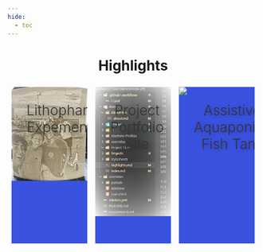 ```yaml
---
hide:
  - toc
---
```


<style>
        /* Application header should be static for the landing page */
    .md-header {
      position: initial;
    }

.wrap
{
  margin: 5px auto 0 auto;
  width:100%;
  display:flex;
  align-items:space-around;
}
.tile
{
  width:31.5%;
  height:315px;
  margin:8px;
  background-color:#3a52e0;
  display:inline-block;
  background-size:cover;
  position:relative;
  cursor:pointer;
  transition: all 0.4s ease-out;
  overflow:hidden;
  color:white;
  
}
.tile img
{
  object-fit:cover;
  position:absolute;
  top:0;
  left:0;
  z-index:0;
  transition: all 0.4s ease-out;
}
.tile .text
{
/*   z-index:99; */
  position:absolute;
  padding:30px;
  height: calc(100% - 60px)
}
.tile h1
{
  color: #333333;
  font-weight:350;
  margin:0;
  text-shadow: 2px 2px 10px rgba(0,0,0,0.3);
}
.tile h2
{
  font-weight:100;
  margin:20px 0 0 0;
  font-style:italic;
   transform: translateX(200px);
}
.tile p
{
  font-weight:300;
  margin:20px 0 0 0;
  line-height: 25px;
/*   opacity:0; */
  transform: translateX(-200px);
  transition-delay: 0.2s;
}
.animate-text
{
  opacity:0;
  transition: all 0.6s ease-in-out;
}
.tile:hover
{
  transform:scale(1.05);
}
.tile:hover img
{
  opacity: 0.2;
}
.tile:hover .animate-text
{
  transform:translateX(0);
  opacity:1;
}

.tile:hover span
{
  opacity:1;
  transform:translateY(0px);
}



</style>

   <center>
    <h1>Highlights</h1>
  </center>


<div class="wrap">

 <div class="tile"> 
  <a href="https://teddywarner.org/Projects/LithophaneExperiments/">
  <img src='../images/LithophaneExperiments/friendslithophane.jpg'/>
  <div class="text">
  <center>
  <h1>Lithophane Expements</h1>
  </center>
  <p class="animate-text" style="color:white;">A Lithophane is a piece of art made out of a thin translucent material designed to show an image in a “grisaille” color format when held up to light, an art medium I use to test slicer changes with.</p>
  </div>
  </a>
 </div>

 <div class="tile">
  <a href="https://teddywarner.org/Projects/ProjectPortfolioSite/"> 
  <img src='../images/PortfolioSite/highlightcode.jpg'/>
  <div class="text">
  <center>
  <h1>Project Portfolio Site</h1>
  </center>
  <p class="animate-text" style="color:white;"> Static Site creation with MKdocs - The behind the scenes of the site you are on right now :) </p>
  </div>
  </a>
 </div>

<div class="tile"> 
  <a href="https://teddywarner.org/Projects/AssistiveAquaponics/">
  <img src='../images/AssistiveAquaponics/highlightstank.jpg'/>
  <div class="text">
  <center>
  <h1>Assistive Aquaponics Fish Tank</h1>
  </center>
  <p class="animate-text" style="color:white;">A Monitored Aquaponics Ecosystem, Expanding the Accessibility of Successful & Thriving Aquaponics Ecosystems.</p>
  </div>
  </a>
 </div>

</div>
</div>

<!--- 

 <div class="tile"> 
  <a href="PAGEURL">
  <img src='IMAGESOURCE'/>
  <div class="text">
  <center>
  <h1>TITLE</h1>
  </center>
  <p class="animate-text" style="color:white;">TEXT</p>
  </div>
  </a>
 </div>

-->

